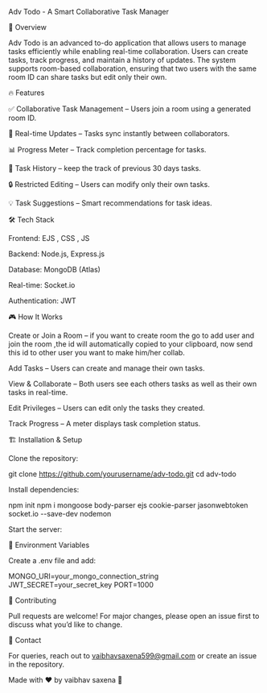 Adv Todo - A Smart Collaborative Task Manager

🚀 Overview

Adv Todo is an advanced to-do application that allows users to manage tasks efficiently while enabling real-time collaboration. Users can create tasks, track progress, and maintain a history of updates. The system supports room-based collaboration, ensuring that two users with the same room ID can share tasks but edit only their own.

🔥 Features

✅ Collaborative Task Management – Users join a room using a generated room ID.

🔄 Real-time Updates – Tasks sync instantly between collaborators.

📊 Progress Meter – Track completion percentage for tasks.

📜 Task History – keep the track of previous 30 days tasks.

🔒 Restricted Editing – Users can modify only their own tasks.

💡 Task Suggestions – Smart recommendations for task ideas.

🛠️ Tech Stack

Frontend: EJS , CSS , JS

Backend: Node.js, Express.js

Database: MongoDB (Atlas)

Real-time: Socket.io

Authentication: JWT

🎮 How It Works

Create or Join a Room – if you want to create room the go to add user and join the room ,the id will automatically copied to your clipboard, now send this id to other user you want to make him/her collab.

Add Tasks – Users can create and manage their own tasks.

View & Collaborate – Both users see each others tasks as well as their own tasks in real-time.

Edit Privileges – Users can edit only the tasks they created.

Track Progress – A meter displays task completion status.



🏗️ Installation & Setup

Clone the repository:

git clone https://github.com/yourusername/adv-todo.git
cd adv-todo

Install dependencies:

npm init
npm i mongoose body-parser ejs cookie-parser jasonwebtoken socket.io --save-dev nodemon

Start the server:



🔐 Environment Variables

Create a .env file and add:

MONGO_URI=your_mongo_connection_string
JWT_SECRET=your_secret_key
PORT=1000

🤝 Contributing

Pull requests are welcome! For major changes, please open an issue first to discuss what you’d like to change.

📩 Contact

For queries, reach out to vaibhavsaxena599@gmail.com or create an issue in the repository.

Made with ❤️ by vaibhav saxena 🚀

